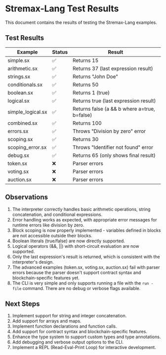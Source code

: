 # Stremax-Lang Test Results

This document contains the results of testing the Stremax-Lang examples.

## Test Results

| Example | Status | Result |
|---------|--------|--------|
| simple.sx | ✅ | Returns 15 |
| arithmetic.sx | ✅ | Returns 37 (last expression result) |
| strings.sx | ✅ | Returns "John Doe" |
| conditionals.sx | ✅ | Returns 50 |
| boolean.sx | ✅ | Returns 1 (true) |
| logical.sx | ✅ | Returns true (last expression result) |
| simple_logical.sx | ✅ | Returns false (a && b where a=true, b=false) |
| combined.sx | ✅ | Returns 100 |
| errors.sx | ✅ | Throws "Division by zero" error |
| scoping.sx | ✅ | Returns 30 |
| scoping_error.sx | ✅ | Throws "Identifier not found" error |
| debug.sx | ✅ | Returns 65 (only shows final result) |
| token.sx | ❌ | Parser errors |
| voting.sx | ❌ | Parser errors |
| auction.sx | ❌ | Parser errors |

## Observations

1. The interpreter correctly handles basic arithmetic operations, string concatenation, and conditional expressions.
2. Error handling works as expected, with appropriate error messages for runtime errors like division by zero.
3. Block scoping is now properly implemented - variables defined in blocks are not accessible outside their blocks.
4. Boolean literals (true/false) are now directly supported.
5. Logical operators (&&, ||) with short-circuit evaluation are now supported.
6. Only the last expression's result is returned, which is consistent with the interpreter's design.
7. The advanced examples (token.sx, voting.sx, auction.sx) fail with parser errors because the parser doesn't support contract syntax and blockchain-specific features yet.
8. The CLI is very simple and only supports running a file with the `run -file` command. There are no debug or verbose flags available.

## Next Steps

1. Implement support for string and integer concatenation.
2. Add support for arrays and maps.
3. Implement function declarations and function calls.
4. Add support for contract syntax and blockchain-specific features.
5. Enhance the type system to support custom types and type annotations.
6. Add debugging and verbose output options to the CLI.
7. Implement a REPL (Read-Eval-Print Loop) for interactive development. 